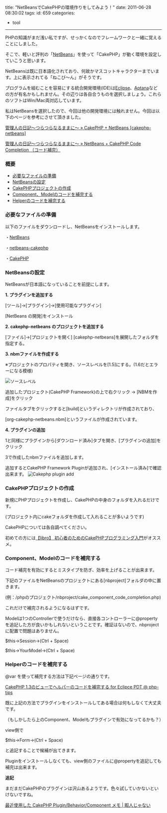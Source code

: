title: "NetBeansでCakePHPの環境作りをしてみよう！"
date: 2011-06-28 08:30:02
tags:
id: 659
categories:
  - tool
---

PHPの知識がまだ浅い私ですが、せっかくなのでフレームワークと一緒に覚えることにしました。

そこで、軽いと評判の「[NetBeans](http://ja.netbeans.org/)」を使って「CakePHP」が動く環境を設定していこうと思います。

NetBeansは既に日本語化されており、何故かマスコットキャラクターまでいます。上に表示されてる「ねこび〜ん」がそうです。

プログラムを組むことを容易にする統合開発環境(IDE)は[Eclipse](http://mergedoc.sourceforge.jp/)、[Aptana](http://www.aptana.com/)などの方が有名かもしれません。その辺りは各自合うものを選択しましょう。これらのソフトはWin/Mac両対応しています。

私はNetBeansを選択したので、今回は他の開発環境には触れません。<!--more-->今回は以下のページを参考にさせて頂きました。

[管理人の日記～つらつらなるままに～ » CakePHP + NetBeans [cakephp-netbeans]](http://fuettc.com/wordpress/?p=485 "Link to 管理人の日記～つらつらなるままに～ » CakePHP + NetBeans [cakephp-netbeans]")

[管理人の日記～つらつらなるままに～ » NetBeans + CakePHP Code Completion （コード補完）](http://fuettc.com/wordpress/?p=1150 "Link to 管理人の日記～つらつらなるままに～ » NetBeans + CakePHP Code Completion （コード補完）")

### 概要

*   [必要なファイルの準備](#h3-1)
*   [NetBeansの設定](#h3-2)
*   [CakePHPプロジェクトの作成](#h3-3)
*   [Component、Modelのコードを補完する](#h3-4)
*   [Helperのコードを補完する](#h3-5)

### 必要なファイルの準備

以下のファイルをダウンロードし、NetBeansをインストールします。

・[NetBeans](http://ja.netbeans.org/)

・[netbeans-cakephp](https://github.com/evilbloodydemon/cakephp-netbeans/tree/autocomplete)

・[CakePHP](http://cakephp.jp/)

### NetBeansの設定

NetBeansが日本語になっていることを前提にします。

**1\. プラグインを追加する**

[ツール]->[プラグイン]->[使用可能なプラグイン]

[NetBeans の開発]をインストール

**2\. cakephp-netbeans のプロジェクトを追加する**

[ファイル]->[プロジェクトを開く]
[cakephp-netbeans]を展開したフォルダを指定する。

**3\. nbmファイルを作成する**

※プロジェクトのプロパティを開き、ソースレベルを[1.5]にする。(1.6だとエラーになる模様)

![ソースレベル](http://creamo.jp/wp/wp-content/uploads/2011/06/sourclevel.png "ソースレベルを1.5に")

追加したプロジェクト(CakePHP Framework)の上で右クリック -> [NBMを作成]をクリック

ファイルタブをクリックすると[build]というディレクトリが作成されており、

[org-cakephp-netbeans.nbm]というファイルが作成されています。

**4\. プラグインの追加**

1と同様にプラグインから[ダウンロード済み]タブを開き、[プラグインの追加]をクリック

3で作成したnbmファイルを追加します。

追加するとCakePHP Framework Pluginが追加され、[インストール済み]で確認出来ます。
![Cakephp plugin add](http://creamo.jp/wp/wp-content/uploads/2011/06/cakephp-plugin-add.png "cakephp-plugin-add.png")

### CakePHPプロジェクトの作成

新規にPHPプロジェクトを作成し、CakePHPの中身のフォルダを入れるだけです。

(プロジェクト内にcakeフォルダを作成して入れることが多いようです)

CakePHPについては各自調べてください。

初めての方には[【libro】 初心者のためのCakePHPプログラミング入門](http://libro.tuyano.com/index2?id=8002 "Link to 【libro】 初心者のためのCakePHPプログラミング入門")がオススメ。

### Component、Modelのコードを補完する

コード補完を有効にするとミスタイプを防ぎ、効率を上げることが出来ます。

下記のファイルをNetBeansのプロジェクトにある[nbproject]フォルダの中に置きます。

(例：/phpのプロジェクト/nbproject/cake_component_code_completion.php)

これだけで補完されるようになるはずです。

Modelは1つのControllerで使うだけなら、直接各コントローラーに@propertyを追記した方が良いかもしれないということです。確証はないので、nbprojectに配置で問題はありません。
<script src="https://gist.github.com/934205.js?file=cake_component_code_completion.php"></script>

$this->Session->(Ctrl + Space)

$this->YourModel->(Ctrl + Space)

### Helperのコードを補完する

@var を使って補完する方法は下記ページの通りです。

[CakePHP 1.3のビューでヘルパーのコードを補完する for Eclipce PDT @ php-tips](http://php-tips.com/php/cakephp-php/2010/08/code-completion-in-cakephp1_3-views-for-eclipse-pdt "Link to CakePHP 1.3のビューでヘルパーのコードを補完する for Eclipce PDT @ php-tips")

既に上記の方法でプラグインをインストールしてある場合は何もしなくて大丈夫です。

（もしかしたら上のComponent、Modelもプラグインで有効になってるかも？）
<script src="https://gist.github.com/934219.js?file=cake_helper_code_completion.php"></script>

view側で

$this->Form->(Ctrl + Space)

と追記することで候補が出てきます。

Pluginをインストールしなくても、view側のファイルに@propertyを追記しても補完は出来ます。

**追記**

まだまだCakePHPのプラグインは沢山あるようです。色々試していかないといけないですね。

[最近使用した CakePHP Plugin/Behavior/Component メモ | 暇人じゃない](http://cho-co.be/blog/cakephp/recently-used-cakephp-plugin-behavior-component/ "Link to 最近使用した CakePHP Plugin/Behavior/Component メモ | 暇人じゃない")